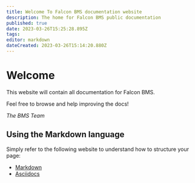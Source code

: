 ```yaml
---
title: Welcome To Falcon BMS documentation website
description: The home for Falcon BMS public documentation
published: true
date: 2023-03-26T15:25:28.895Z
tags: 
editor: markdown
dateCreated: 2023-03-26T15:14:20.880Z
---
```


# Welcome
This website will contain all documentation for Falcon BMS.

Feel free to browse and help improving the docs!

*The BMS Team*

## Using the Markdown language
Simply refer to the following website to understand how to structure your page:

- [Markdown](https://docs.requarks.io/editors/markdown)
- [Asciidocs](https://docs.asciidoctor.org/asciidoc/latest/)
